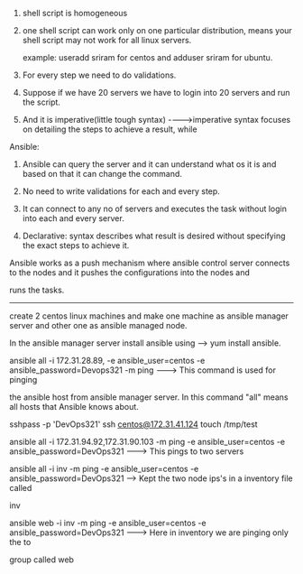 1. shell script is homogeneous

2. one shell script can work only on one particular distribution, means your shell script may not work for all linux servers.

   example: useradd sriram for centos and adduser sriram for ubuntu.

3. For every step we need to do validations.

4. Suppose if we have 20 servers we have to login into 20 servers and run the script.

5. And it is imperative(little tough syntax) ---->imperative syntax focuses on detailing the steps to achieve a result, while 

   

Ansible:

1. Ansible can query the server and it can understand what os it is and based on that it can change the command.

2. No need to write validations for each and every step.

3. It can connect to any no of servers and executes the task without login into each and every server.

4. Declarative: syntax describes what result is desired without specifying the exact steps to achieve it.

Ansible works as a push mechanism where ansible control server connects to the nodes and it pushes the configurations into the nodes and

runs the tasks.

---------------------------------------------------------------------------------------------------------

create 2 centos linux machines and make one machine as ansible manager server and other one as ansible managed node.

In the ansible manager server install ansible using --> yum install ansible.

ansible all -i 172.31.28.89, -e ansible_user=centos -e ansible_password=Devops321 -m ping ---> This command is used for pinging 

the ansible host from ansible manager server. In this command "all" means all hosts that Ansible knows about.

sshpass -p 'DevOps321' ssh centos@172.31.41.124 touch /tmp/test

ansible all -i 172.31.94.92,172.31.90.103 -m ping -e ansible_user=centos -e ansible_password=DevOps321 ---> This pings to two servers

ansible all -i inv -m ping -e ansible_user=centos -e ansible_password=DevOps321 --> Kept the two node ips's in a inventory file called 

inv

ansible web -i inv  -m ping -e ansible_user=centos -e ansible_password=DevOps321 ---> Here in inventory we are pinging only the to 

group called web